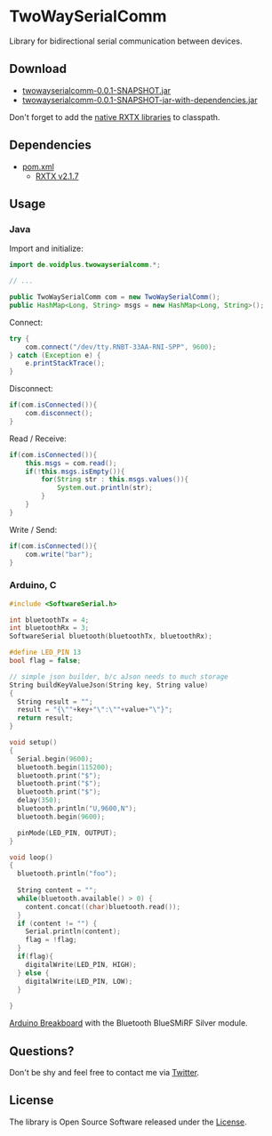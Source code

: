 # TwoWaySerialComm

Library for bidirectional serial communication between devices.


## Download

- [twowayserialcomm-0.0.1-SNAPSHOT.jar](https://github.com/voidplus/two-way-serial-comm/raw/master/workspace/de.voidplus.twowayserialcomm/target/twowayserialcomm-0.0.1-SNAPSHOT.jar)
- [twowayserialcomm-0.0.1-SNAPSHOT-jar-with-dependencies.jar](https://github.com/voidplus/two-way-serial-comm/raw/master/workspace/de.voidplus.twowayserialcomm/target/twowayserialcomm-0.0.1-SNAPSHOT-jar-with-dependencies.jar)

Don't forget to add the [native RXTX libraries](https://github.com/voidplus/two-way-serial-comm/tree/master/workspace/de.voidplus.twowayserialcomm/src/main/resources/lib/rxtx) to classpath.


## Dependencies

- [pom.xml](https://raw.githubusercontent.com/voidplus/two-way-serial-comm/master/workspace/de.voidplus.twowayserialcomm/pom.xml)
	- [RXTX v2.1.7](http://www.jcontrol.org/download/rxtx_en.html)


## Usage

### Java

Import and initialize:

```java
import de.voidplus.twowayserialcomm.*;

// ...

public TwoWaySerialComm com = new TwoWaySerialComm();
public HashMap<Long, String> msgs = new HashMap<Long, String>();
```

Connect:

```java
try {
	com.connect("/dev/tty.RNBT-33AA-RNI-SPP", 9600);
} catch (Exception e) {
	e.printStackTrace();
}
```

Disconnect:

```java
if(com.isConnected()){
	com.disconnect();
}
```

Read / Receive:

```java
if(com.isConnected()){
	this.msgs = com.read();
	if(!this.msgs.isEmpty()){
		for(String str : this.msgs.values()){
			System.out.println(str);
		}
	}
}
```

Write / Send:

```java
if(com.isConnected()){
	com.write("bar");
}
```

### Arduino, C

```c
#include <SoftwareSerial.h>

int bluetoothTx = 4;
int bluetoothRx = 3;
SoftwareSerial bluetooth(bluetoothTx, bluetoothRx);

#define LED_PIN 13
bool flag = false;

// simple json builder, b/c aJson needs to much storage
String buildKeyValueJson(String key, String value)
{
  String result = "";
  result = "{\""+key+"\":\""+value+"\"}";
  return result;
}

void setup()
{
  Serial.begin(9600);
  bluetooth.begin(115200);
  bluetooth.print("$");
  bluetooth.print("$");
  bluetooth.print("$");
  delay(350);
  bluetooth.println("U,9600,N");
  bluetooth.begin(9600);

  pinMode(LED_PIN, OUTPUT);
}

void loop()
{
  bluetooth.println("foo");
 
  String content = ""; 
  while(bluetooth.available() > 0) {
    content.concat((char)bluetooth.read());
  }
  if (content != "") {
    Serial.println(content);
    flag = !flag;
  }
  if(flag){
    digitalWrite(LED_PIN, HIGH);
  } else {
    digitalWrite(LED_PIN, LOW);
  }
  
}
```

[Arduino Breakboard](https://raw.githubusercontent.com/voidplus/two-way-serial-comm/master/arduino/breadboard.png) with the Bluetooth BlueSMiRF Silver module.


## Questions?

Don't be shy and feel free to contact me via [Twitter](http://twitter.voidplus.de).


## License

The library is Open Source Software released under the [License](https://raw.github.com/voidplus/two-way-serial-comm/master/LICENSE.txt).
